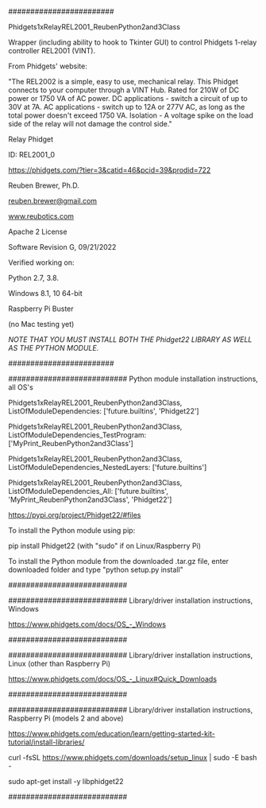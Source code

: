 ########################  

Phidgets1xRelayREL2001_ReubenPython2and3Class

Wrapper (including ability to hook to Tkinter GUI) to control Phidgets 1-relay controller REL2001 (VINT).

From Phidgets' website:

"The REL2002 is a simple, easy to use, mechanical relay.
This Phidget connects to your computer through a VINT Hub.
Rated for 210W of DC power or 1750 VA of AC power.
DC applications - switch a circuit of up to 30V at 7A.
AC applications - switch up to 12A or 277V AC, as long as the total power doesn't exceed 1750 VA.
Isolation - A voltage spike on the load side of the relay will not damage the control side."

Relay Phidget

ID: REL2001_0

https://phidgets.com/?tier=3&catid=46&pcid=39&prodid=722

Reuben Brewer, Ph.D.

reuben.brewer@gmail.com

www.reubotics.com

Apache 2 License

Software Revision G, 09/21/2022

Verified working on: 

Python 2.7, 3.8.

Windows 8.1, 10 64-bit

Raspberry Pi Buster 

(no Mac testing yet)

*NOTE THAT YOU MUST INSTALL BOTH THE Phidget22 LIBRARY AS WELL AS THE PYTHON MODULE.*

########################  

########################### Python module installation instructions, all OS's

Phidgets1xRelayREL2001_ReubenPython2and3Class, ListOfModuleDependencies: ['future.builtins', 'Phidget22']

Phidgets1xRelayREL2001_ReubenPython2and3Class, ListOfModuleDependencies_TestProgram: ['MyPrint_ReubenPython2and3Class']

Phidgets1xRelayREL2001_ReubenPython2and3Class, ListOfModuleDependencies_NestedLayers: ['future.builtins']

Phidgets1xRelayREL2001_ReubenPython2and3Class, ListOfModuleDependencies_All: ['future.builtins', 'MyPrint_ReubenPython2and3Class', 'Phidget22']

https://pypi.org/project/Phidget22/#files

To install the Python module using pip:

pip install Phidget22       (with "sudo" if on Linux/Raspberry Pi)

To install the Python module from the downloaded .tar.gz file, enter downloaded folder and type "python setup.py install"

###########################

########################### Library/driver installation instructions, Windows

https://www.phidgets.com/docs/OS_-_Windows

###########################

########################### Library/driver installation instructions, Linux (other than Raspberry Pi)

https://www.phidgets.com/docs/OS_-_Linux#Quick_Downloads

###########################

########################### Library/driver installation instructions, Raspberry Pi (models 2 and above)

https://www.phidgets.com/education/learn/getting-started-kit-tutorial/install-libraries/

curl -fsSL https://www.phidgets.com/downloads/setup_linux | sudo -E bash -

sudo apt-get install -y libphidget22
 
###########################
